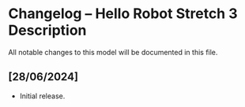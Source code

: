 # Changelog – Hello Robot Stretch 3 Description

All notable changes to this model will be documented in this file.

## [28/06/2024]
- Initial release.